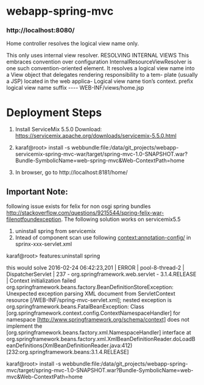 # webapp-spring-mvc

### http://localhost:8080/

Home controller resolves the logical view name only.

This only uses internal view resolver.
RESOLVING INTERNAL VIEWS
This embraces convention over configuration
InternalResourceViewResolver is one such convention-oriented element.
It
resolves a logical view name into a View object
that delegates rendering responsibility to a tem-
plate (usually a JSP) located in the web applica-
Logical view name
tion’s context.
prefix        logical view name   suffix
              ----
WEB-INF/views/home.jsp


# Deployment Steps
1. Install ServiceMix 5.5.0
Download: https://servicemix.apache.org/downloads/servicemix-5.5.0.html

2. karaf@root> install -s webbundle:file:/data/git_projects/webapp-servicemix-spring-mvc-war/target/spring-mvc-1.0-SNAPSHOT.war?Bundle-SymbolicName=web-spring-mvc&Web-ContextPath=home

3. In browser, go to http://localhost:8181/home/

## Important Note:
following issue exists for felix for non osgi spring bundles
http://stackoverflow.com/questions/9215544/spring-felix-war-filenotfoundexception. The following solution works on servicemix5.5
1. uninstall spring from servicemix
2. Intead of component scan use following
    <context:annotation-config/>
    <!--<context:component-scan base-package="com.examples.controllers" />-->
    <bean id="homeController" class="com.examples.controllers.HomeController" />
    in sprinx-xxx-servlet.xml
    
karaf@root> features:uninstall spring

this would solve
2016-02-24 06:42:23,201 | ERROR | pool-8-thread-2  | DispatcherServlet                | 237 - org.springframework.web.servlet - 3.1.4.RELEASE | Context initialization failed
org.springframework.beans.factory.BeanDefinitionStoreException: Unexpected exception parsing XML document from ServletContext resource [/WEB-INF/spring-mvc-servlet.xml]; nested exception is org.springframework.beans.FatalBeanException: Class [org.springframework.context.config.ContextNamespaceHandler] for namespace [http://www.springframework.org/schema/context] does not implement the [org.springframework.beans.factory.xml.NamespaceHandler] interface
	at org.springframework.beans.factory.xml.XmlBeanDefinitionReader.doLoadBeanDefinitions(XmlBeanDefinitionReader.java:412)[232:org.springframework.beans:3.1.4.RELEASE]


karaf@root> install -s webbundle:file:/data/git_projects/webapp-spring-mvc/target/spring-mvc-1.0-SNAPSHOT.war?Bundle-SymbolicName=web-mvc&Web-ContextPath=home

